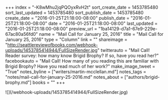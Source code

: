 +++
index = "-K8wMhu2jqPQOyxRvH2t"
sort_create_date = 1453785480
sort_last_updated = 1453785480
sort_publish_date = 1453785480
create_date = "2016-01-25T21:18:00-08:00"
publish_date = "2016-01-25T21:18:00-08:00"
date = "2016-01-25T21:18:00-08:00"
last_updated = "2016-01-25T21:18:00-08:00"
preview_url = "1ba14129-d7a1-67e9-229e-67ac80a56fd0"
name = "Mail Call for January 25, 2016"
title = "Mail Call for January 25, 2016"
type = "Column"
link = ""
shareimage = "http://seattlereviewofbooks.com/webhook-uploads/1453785414944/FullSizeRender.jpg"
twitterauto = "Mail Call! Reader survey: how many know Brigid Brophy? If so, have you read her?"
facebookauto = "Mail Call! How many of you reading this are familiar with Brigid Brophy? Have you read much of her work?"
make_image_tweet = "True"
notes_byline = ["writers/martin-mcclellan.md"]
notes_tags = "notes/mail-call-for-january-25-2016.md"
notes_about = ["authors/brigid-brophy.md"]
books = ""
+++
<p class="image">![](/webhook-uploads/1453785414944/FullSizeRender.jpg)</p>